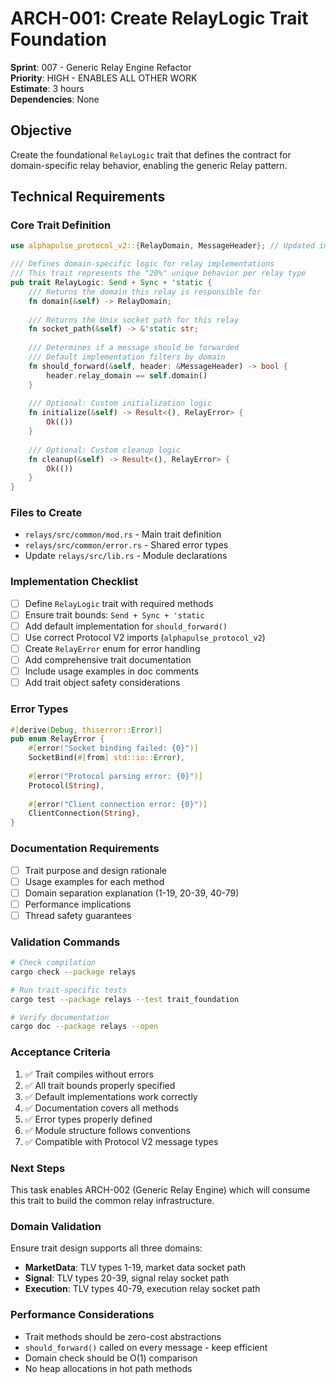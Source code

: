 # ARCH-001: Create RelayLogic Trait Foundation

**Sprint**: 007 - Generic Relay Engine Refactor  
**Priority**: HIGH - ENABLES ALL OTHER WORK  
**Estimate**: 3 hours  
**Dependencies**: None  

## Objective
Create the foundational `RelayLogic` trait that defines the contract for domain-specific relay behavior, enabling the generic Relay<T> pattern.

## Technical Requirements

### Core Trait Definition
```rust
use alphapulse_protocol_v2::{RelayDomain, MessageHeader}; // Updated import path

/// Defines domain-specific logic for relay implementations
/// This trait represents the "20%" unique behavior per relay type
pub trait RelayLogic: Send + Sync + 'static {
    /// Returns the domain this relay is responsible for
    fn domain(&self) -> RelayDomain;
    
    /// Returns the Unix socket path for this relay  
    fn socket_path(&self) -> &'static str;
    
    /// Determines if a message should be forwarded
    /// Default implementation filters by domain
    fn should_forward(&self, header: &MessageHeader) -> bool {
        header.relay_domain == self.domain()
    }
    
    /// Optional: Custom initialization logic
    fn initialize(&self) -> Result<(), RelayError> {
        Ok(())
    }
    
    /// Optional: Custom cleanup logic  
    fn cleanup(&self) -> Result<(), RelayError> {
        Ok(())
    }
}
```

### Files to Create
- `relays/src/common/mod.rs` - Main trait definition
- `relays/src/common/error.rs` - Shared error types  
- Update `relays/src/lib.rs` - Module declarations

### Implementation Checklist
- [ ] Define `RelayLogic` trait with required methods
- [ ] Ensure trait bounds: `Send + Sync + 'static`
- [ ] Add default implementation for `should_forward()`
- [ ] Use correct Protocol V2 imports (`alphapulse_protocol_v2`)
- [ ] Create `RelayError` enum for error handling
- [ ] Add comprehensive trait documentation
- [ ] Include usage examples in doc comments
- [ ] Add trait object safety considerations

### Error Types
```rust
#[derive(Debug, thiserror::Error)]
pub enum RelayError {
    #[error("Socket binding failed: {0}")]
    SocketBind(#[from] std::io::Error),
    
    #[error("Protocol parsing error: {0}")]
    Protocol(String),
    
    #[error("Client connection error: {0}")]
    ClientConnection(String),
}
```

### Documentation Requirements
- [ ] Trait purpose and design rationale
- [ ] Usage examples for each method
- [ ] Domain separation explanation (1-19, 20-39, 40-79)
- [ ] Performance implications
- [ ] Thread safety guarantees

### Validation Commands
```bash
# Check compilation
cargo check --package relays

# Run trait-specific tests  
cargo test --package relays --test trait_foundation

# Verify documentation
cargo doc --package relays --open
```

### Acceptance Criteria
1. ✅ Trait compiles without errors
2. ✅ All trait bounds properly specified  
3. ✅ Default implementations work correctly
4. ✅ Documentation covers all methods
5. ✅ Error types properly defined
6. ✅ Module structure follows conventions
7. ✅ Compatible with Protocol V2 message types

### Next Steps
This task enables ARCH-002 (Generic Relay Engine) which will consume this trait to build the common relay infrastructure.

### Domain Validation
Ensure trait design supports all three domains:
- **MarketData**: TLV types 1-19, market data socket path
- **Signal**: TLV types 20-39, signal relay socket path  
- **Execution**: TLV types 40-79, execution relay socket path

### Performance Considerations
- Trait methods should be zero-cost abstractions
- `should_forward()` called on every message - keep efficient
- Domain check should be O(1) comparison
- No heap allocations in hot path methods